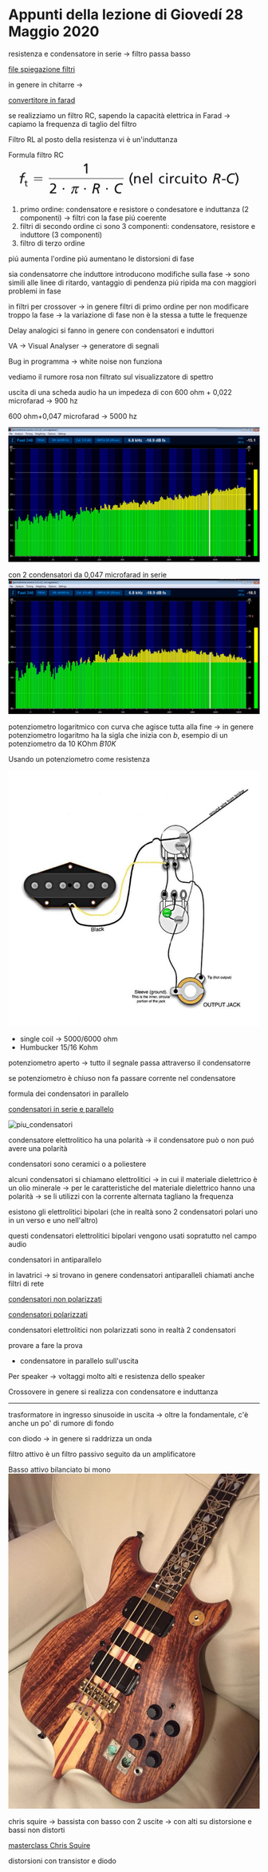 # Appunti della lezione di Giovedí 28 Maggio 2020

resistenza e condensatore in serie  -> filtro passa basso

[file spiegazione filtri](https://www.ltpaobserverproject.com/uploads/3/0/2/0/3020041/filtri_passivi.pdf )

in genere in chitarre ->

[convertitore in farad](https://www.translatorscafe.com/unit-converter/IT/electrostatic-capacitance/13-1/microfarad-farad/)

se realizziamo un filtro RC, sapendo la capacità elettrica in Farad -> capiamo la frequenza di taglio del filtro  

Filtro RL al posto della resistenza vi è un'induttanza

Formula filtro RC
![formula_filtro_RC](formula_filtro_RC.png)

1. primo ordine: condensatore e resistore o condesatore e induttanza (2 componenti) -> filtri con la fase piú coerente
2. filtri di secondo ordine ci sono 3 componenti: condensatore, resistore e induttore (3 componenti)
3. filtro di terzo ordine

piú aumenta l'ordine piú aumentano le distorsioni di fase

sia condensatorre che induttore introducono modifiche sulla fase -> sono simili alle linee di ritardo, vantaggio di pendenza piú ripida ma con maggiori problemi in fase

in filtri per crossover -> in genere filtri di primo ordine per non modificare troppo la fase -> la variazione di fase non è la stessa a tutte le frequenze

Delay analogici si fanno in genere con condensatori e induttori

VA -> Visual Analyser -> generatore di segnali

Bug in programma -> white noise non funziona

vediamo il rumore rosa non filtrato sul visualizzatore di spettro

uscita di una scheda audio ha un impedeza di con 600 ohm + 0,022 microfarad -> 900 hz

600 ohm+0,047 microfarad -> 5000 hz

![spettro_senza_condensatore](spettro_senza_condensatore.png)

con 2 condensatori da 0,047 microfarad in serie
![spettro_con_2_condensatori_0,047microfarad_in_parallelo](spettro_con_2_condensatori_0,047microfarad_in_parallelo.png)

potenziometro logaritmico con curva che agisce tutta alla fine -> in genere potenziometro logaritmo ha la sigla che inizia con _b_, esempio di un potenziometro da 10 KOhm _B10K_

Usando un potenziometro come resistenza

![pickuchitarra](single_pu.jpg)

- single coil -> 5000/6000 ohm
- Humbucker 15/16 Kohm  

potenziometro aperto -> tutto il segnale passa attraverso il condensatorre

se potenziometro è chiuso non fa passare corrente nel condensatore

formula dei condensatori in parallelo

[condensatori in serie e parallelo](https://www.matematicamente.it/appunti/fisica-per-le-superiori/elettromagnetismo-fisica-per-le-superiori/condensatori-serie-parallelo/)

![piu_condensatori]()

condensatore elettrolitico ha una polarità -> il condensatore può o non puó avere una polarità

condensatori sono ceramici o a poliestere

alcuni condensatori si chiamano elettrolitici -> in cui il materiale dielettrico è un olio minerale -> per le caratteristiche del materiale dielettrico hanno una polarità -> se li utilizzi con la corrente alternata tagliano la frequenza

esistono gli elettrolitici bipolari (che in realtà sono 2 condensatori polari uno in un verso e uno nell'altro)

questi condensatori elettrolitici bipolari vengono usati sopratutto nel campo audio

condensatori in antiparallelo

in lavatrici -> si trovano in genere condensatori antiparalleli chiamati anche filtri di rete

[condensatori non polarizzati](http://circuitielettronici.it/componenti/condensatori-2/condensatori-non-polarizzati/)

[condensatori polarizzati](http://circuitielettronici.it/componenti/condensatori-2/condensatori-polarizzati/)

condensatori elettrolitici non polarizzati sono in realtà 2 condensatori

provare a fare la prova

- condensatore in parallelo sull'uscita

Per speaker -> voltaggi molto alti e resistenza dello speaker

Crossovere in genere si realizza con condensatore e induttanza

______

trasformatore in ingresso sinusoide in uscita -> oltre la fondamentale, c'è anche un po' di rumore di fondo

con diodo -> in genere si raddrizza un onda

filtro attivo è un filtro passivo seguito da un amplificatore

Basso attivo bilanciato bi mono
![alembic](alembic.jpg)

chris squire -> bassista con basso con 2 uscite -> con alti su distorsione e bassi non distorti

[masterclass Chris Squire](https://www.youtube.com/watch?v=cprcYnffK_o)

distorsioni con transistor e diodo
